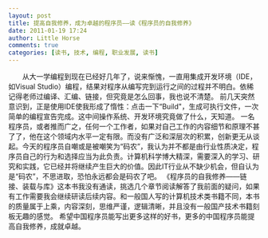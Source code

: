 ```yaml
---
layout: post
title: 提高自我修养，成为卓越的程序员——读《程序员的自我修养》
date: 2011-01-19 17:24
author: Little Horse
comments: true
categories: [读书, 技术, 编程, 职业发展, 读书]
---
```

　　从大一学编程到现在已经好几年了，说来惭愧，一直用集成开发环境（IDE，如Visual Studio）编程，结果对程序从编写完到运行之间的过程并不明白。依稀记得老师过编译、汇编、链接，但究竟是怎么回事，我也说不清楚。
前几天突然意识到，正是使用IDE使我形成了惰性：点击一下“Build"，生成可执行文件，一次简单的编程宣告完成。这中间操作系统、开发环境究竟做了什么，天知道。
一名程序员，或者推而广之，任何一个工作者，如果对自己工作的内容细节和原理不甚了了，他在这个领域内水平一定有限。而没有广泛和深层次的积累，创新更无从谈起。今天的程序员自嘲或是被嘲笑为“码农”，我认为并不都是由行业性质决定，程序员自己的行为和选择应当为此负责。计算机科学博大精深，需要深入的学习、研究和实践，它已经并将继续产生巨大的价值。因此IT行业从不缺少机会，但自认为是“码农”，不思进取，恐怕永远都会是码农了吧。
《程序员的自我修养——链接、装载与库》这本书我没有通读，挑选几个章节阅读解答了我前面的疑问，如果有工作需要我会继续研读后续内容。和一般国人写的计算机技术类书籍不同，本书的质量属于上乘，内容深刻，思维严谨，逻辑清晰，并且没有一般国产技术书籍刻板无趣的感觉。
希望中国程序员能写出更多这样的好书，更多的中国程序员能提高自我修养，成就卓越。
